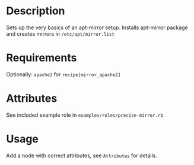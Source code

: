 Description
===========

Sets up the very basics of an apt-mirror setup. Installs apt-mirror package and creates mirrors in `/etc/apt/mirror.list`

Requirements
============
Optionally: `apache2` for `recipe[mirror_apache2]`

Attributes
==========

See included example role in `examples/roles/precise-mirror.rb`

Usage
=====

Add a node with correct attributes, see `Attributes` for details.
